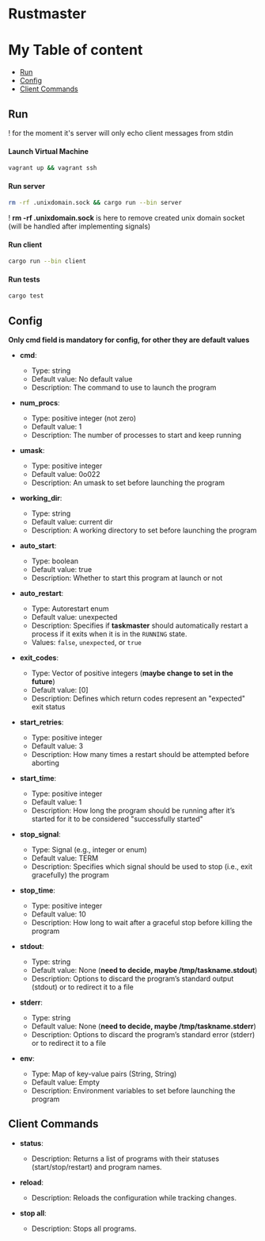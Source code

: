 # Rustmaster

# My Table of content
- [Run](#id-section0)
- [Config](#id-section1)
- [Client Commands](#id-section2)

<div id='id-section0'/>

## Run

! for the moment it's server will only echo client messages from stdin

#### Launch Virtual Machine
```bash
vagrant up && vagrant ssh
```

#### Run server
```bash
rm -rf .unixdomain.sock && cargo run --bin server
```
! **rm -rf .unixdomain.sock** is here to remove created unix domain socket (will be handled after implementing signals)

#### Run client
```bash
cargo run --bin client
```

#### Run tests
```bash
cargo test
```

<div id='id-section1'/>

## Config

**Only cmd field is mandatory for config, for other they are default values**

- **cmd**: 
  - Type: string
  - Default value: No default value
  - Description: The command to use to launch the program

- **num_procs**: 
  - Type: positive integer (not zero)
  - Default value: 1
  - Description: The number of processes to start and keep running

- **umask**: 
  - Type: positive integer
  - Default value: 0o022
  - Description: An umask to set before launching the program

- **working_dir**: 
  - Type: string
  - Default value: current dir
  - Description: A working directory to set before launching the program

- **auto_start**: 
  - Type: boolean
  - Default value: true
  - Description: Whether to start this program at launch or not

- **auto_restart**: 
  - Type: Autorestart enum
  - Default value: unexpected
  - Description: Specifies if **taskmaster** should automatically restart a process if it exits when it is in the `RUNNING` state. 
  - Values: `false`, `unexpected`, or `true`

- **exit_codes**: 
  - Type: Vector of positive integers (**maybe change to set in the future**)
  - Default value: [0]
  - Description: Defines which return codes represent an "expected" exit status

- **start_retries**: 
  - Type: positive integer
  - Default value: 3
  - Description: How many times a restart should be attempted before aborting

- **start_time**: 
  - Type: positive integer
  - Default value: 1
  - Description: How long the program should be running after it’s started for it to be considered "successfully started"

- **stop_signal**: 
  - Type: Signal (e.g., integer or enum)
  - Default value: TERM
  - Description: Specifies which signal should be used to stop (i.e., exit gracefully) the program

- **stop_time**: 
  - Type: positive integer
  - Default value: 10
  - Description: How long to wait after a graceful stop before killing the program

- **stdout**: 
  - Type: string
  - Default value: None (**need to decide, maybe /tmp/taskname.stdout**)
  - Description: Options to discard the program’s standard output (stdout) or to redirect it to a file

- **stderr**: 
  - Type: string
  - Default value: None (**need to decide, maybe /tmp/taskname.stderr**)
  - Description: Options to discard the program’s standard error (stderr) or to redirect it to a file

- **env**: 
  - Type: Map of key-value pairs (String, String)
  - Default value: Empty
  - Description: Environment variables to set before launching the program


<div id='id-section2'/>

## Client Commands
- **status**:
  - Description: Returns a list of programs with their statuses (start/stop/restart) and program names.

- **reload**:
  - Description: Reloads the configuration while tracking changes.

- **stop all**:
  - Description: Stops all programs.
